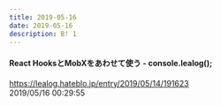 ```yaml
---
title: 2019-05-16
date: 2019-05-16
description: B! 1
---
```


#### React HooksとMobXをあわせて使う - console.lealog();
https://lealog.hateblo.jp/entry/2019/05/14/191623<br>
2019/05/16 00:29:55<br>


